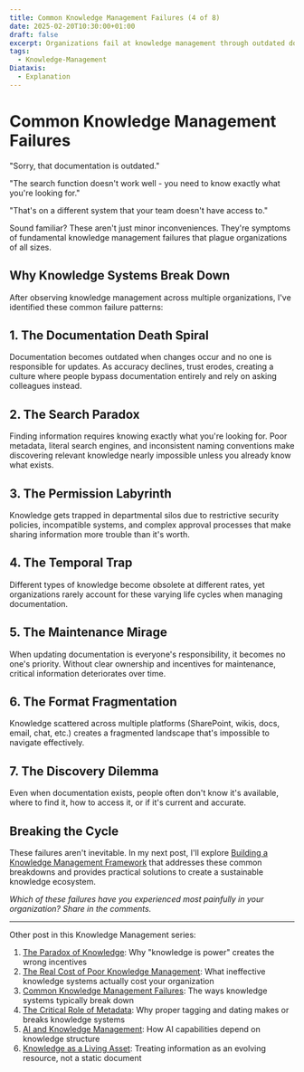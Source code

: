 ```yaml
---
title: Common Knowledge Management Failures (4 of 8)
date: 2025-02-20T10:30:00+01:00
draft: false
excerpt: Organizations fail at knowledge management through outdated documentation, poor search functionality, restrictive access, unclear ownership, and fragmented information systems. Identifying these issues is the first step toward fixing them.
tags:
  - Knowledge-Management
Diataxis:
  - Explanation
---
```

# Common Knowledge Management Failures

"Sorry, that documentation is outdated."

"The search function doesn't work well - you need to know exactly what you're looking for."

"That's on a different system that your team doesn't have access to."

Sound familiar? These aren't just minor inconveniences. They're symptoms of fundamental knowledge management failures that plague organizations of all sizes.

## Why Knowledge Systems Break Down

After observing knowledge management across multiple organizations, I've identified these common failure patterns:

## 1. The Documentation Death Spiral

Documentation becomes outdated when changes occur and no one is responsible for updates. As accuracy declines, trust erodes, creating a culture where people bypass documentation entirely and rely on asking colleagues instead.

## 2. The Search Paradox

Finding information requires knowing exactly what you're looking for. Poor metadata, literal search engines, and inconsistent naming conventions make discovering relevant knowledge nearly impossible unless you already know what exists.

## 3. The Permission Labyrinth

Knowledge gets trapped in departmental silos due to restrictive security policies, incompatible systems, and complex approval processes that make sharing information more trouble than it's worth.

## 4. The Temporal Trap

Different types of knowledge become obsolete at different rates, yet organizations rarely account for these varying life cycles when managing documentation.

## 5. The Maintenance Mirage

When updating documentation is everyone's responsibility, it becomes no one's priority. Without clear ownership and incentives for maintenance, critical information deteriorates over time.

## 6. The Format Fragmentation

Knowledge scattered across multiple platforms (SharePoint, wikis, docs, email, chat, etc.) creates a fragmented landscape that's impossible to navigate effectively.

## 7. The Discovery Dilemma

Even when documentation exists, people often don't know it's available, where to find it, how to access it, or if it's current and accurate.

## Breaking the Cycle

These failures aren't inevitable. In my next post, I'll explore [Building a Knowledge Management Framework](posts/km4) that addresses these common breakdowns and provides practical solutions to create a sustainable knowledge ecosystem.

_Which of these failures have you experienced most painfully in your organization? Share in the comments._

---

Other post in this Knowledge Management series:
1. [The Paradox of Knowledge](/posts/km1): Why "knowledge is power" creates the wrong incentives
2. [The Real Cost of Poor Knowledge Management](/posts/km2): What ineffective knowledge systems actually cost your organization
3. [Common Knowledge Management Failures](/posts/km3): The ways knowledge systems typically break down
4. [The Critical Role of Metadata](/posts/km5): Why proper tagging and dating makes or breaks knowledge systems
5. [AI and Knowledge Management](/posts/km6): How AI capabilities depend on knowledge structure
6. [Knowledge as a Living Asset](/posts/km7): Treating information as an evolving resource, not a static document